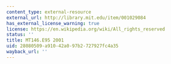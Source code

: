 ```yaml
---
content_type: external-resource
external_url: http://library.mit.edu/item/001029084
has_external_license_warning: true
license: https://en.wikipedia.org/wiki/All_rights_reserved
status: ''
title: MT146.E95 2001
uid: 28080509-a910-42a0-97b2-727927fc4a35
wayback_url: ''
---
```

